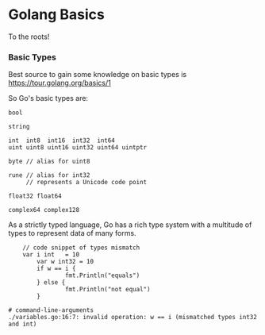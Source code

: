 # Golang Basics
To the roots! 

### Basic Types
Best source to gain some knowledge on basic types is https://tour.golang.org/basics/1 

So Go's basic types are:
```
bool

string

int  int8  int16  int32  int64
uint uint8 uint16 uint32 uint64 uintptr

byte // alias for uint8

rune // alias for int32
     // represents a Unicode code point

float32 float64

complex64 complex128
```

As a strictly typed language, Go has a rich type system with a multitude of types to represent data of many forms.
```
	// code snippet of types mismatch
	var i int   = 10
        var w int32 = 10
        if w == i {
                fmt.Println("equals")
        } else {
                fmt.Println("not equal")
        }

# command-line-arguments
./variables.go:16:7: invalid operation: w == i (mismatched types int32 and int)
```
